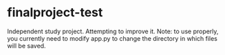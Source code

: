 # finalproject-test
Independent study project. Attempting to improve it.
Note: to use properly, you currently need to modify app.py to change the directory in which files will be saved.
